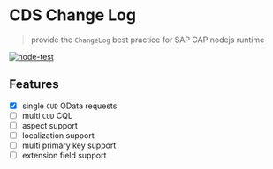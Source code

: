 # CDS Change Log

> provide the `ChangeLog` best practice for SAP CAP nodejs runtime

[![node-test](https://github.com/Soontao/cds-change-log/actions/workflows/nodejs.yml/badge.svg)](https://github.com/Soontao/cds-change-log/actions/workflows/nodejs.yml)


## Features

- [x] single `CUD` OData requests 
- [ ] multi `CUD` CQL
- [ ] aspect support
- [ ] localization support
- [ ] multi primary key support
- [ ] extension field support